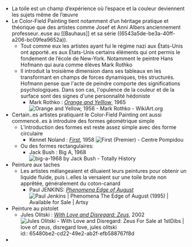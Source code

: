 - La toile est un champ d’expérience où l’espace et la couleur deviennent les sujets même de l’œuvre
- Le Color-Field Painting tient notamment d’un héritage pratique et théorique que des artistes comme Josef et Anni Albers anciennement professeur..euse au [[Bauhaus]] et sa série ((6543a5de-be3a-40ff-a206-bc09fea9652a)).
	- Tout comme eux les artistes ayant fui le régime nazi aux États-Unis ont apporté..es aux États-Unis certains éléments qui ont permis le fondement de l’école de New-York. Notamment le peintre Hans Hofmann qui aura comme élèves Mark Rothko
	- Il introduit la troisième dimension dans ses tableaux en les transformant en champs de forces dynamiques, très structurés. Hofmann pense que l'acte de peindre comporte des significations psychologiques. Dans son cas, l'opulence de la couleur et de la surface sont des signes d'une personnalité hédoniste
		- Mark Rothko : [*Orange and Yelllow*](https://www.wikiart.org/en/mark-rothko/orange-and-yellow), 1965 ![Orange and Yellow, 1956 - Mark Rothko - WikiArt.org](https://uploads2.wikiart.org/images/mark-rothko/orange-and-yellow(1).jpg)
- Certain..es artistes pratiquant le Color-Field Painting ont aussi commencé..es à introduire des formes géométrique simple
	- L’introduction des formes est reste assez simple avec des forme circulaire
		- Kennet Noland : [*First*](https://www.centrepompidou.fr/fr/ressources/oeuvre/crbGo6), 1958 ![First (Premier) - Centre Pompidou](https://www.centrepompidou.fr/media/picture/7b/7a/7b7ac2034f38726448f230075e81f86b/thumb_large.jpg)
	- Ou des formes rectangulaires:
		- Jack Bush : Big A, 1968 ![big-a-1968 by Jack Bush - Totally History](https://totallyhistory.com/wp-content/uploads/2012/08/big-a-1968-by-Jack-Bush.jpg)
- Peinture aux taches
	- Les artistes mélangeaient et diluaient leurs peintures pour obtenir un liquide fluide, puis i..elles la versaient sur une toile brute non apprêtée, généralement du coton-canard
		- Paul JENKINS: [*Phenomena Edge of August*](https://www.artsy.net/artwork/paul-jenkins-phenomena-the-edge-of-august) ![Paul Jenkins | Phenomena The Edge of August (1995) | Available for Sale |  Artsy](https://d7hftxdivxxvm.cloudfront.net/?height=799&quality=85&resize_to=fit&src=https%3A%2F%2Fd32dm0rphc51dk.cloudfront.net%2FPJVDjlQoCjP5C_p8ETuROw%2Fmain.jpg&width=571)
- Peinture au pistolet
	- Jules Olitski : [*With Love and Disregard: Zeus*](https://www.1stdibs.com/fr/art/peintures/jules-olitski-with-love-and-disregard-zeus/id-a_3494/?modal=intlWelcomeModal), 2002 ![Jules Olitski - With Love and Disregard: Zeus For Sale at 1stDibs | love of  zeus, disregard love, jules olitski](https://a.1stdibscdn.com/archivesE/art/upload/42/1313/JOWithLoveandDisregard-Zeus.19206copy.jpg)
	  id:: 65480be2-cd22-49e2-ab2f-efb588767f8d
-